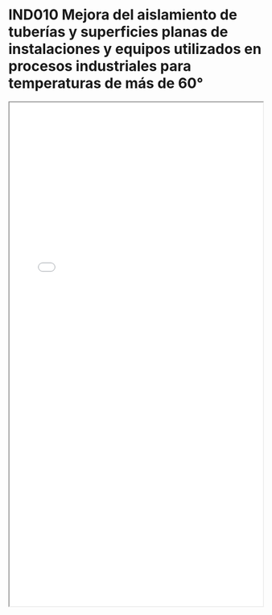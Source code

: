 # IND010  Mejora del aislamiento de tuberías y superficies planas de instalaciones y equipos utilizados en procesos industriales para temperaturas de más de 60°

<iframe src="../IND010  Mejora del aislamiento de tuberías y superficies planas de instalaciones y equipos utilizados en procesos industriales para temperaturas de más de 60°.pdf" width="100%" height="1000px"></iframe>
